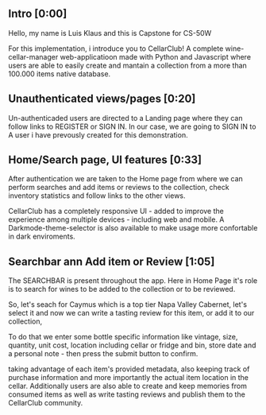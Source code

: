 ## Intro [0:00]
Hello, my name is Luis Klaus and this is Capstone for CS-50W

For this implementation, i introduce you to CellarClub! A complete wine-cellar-manager web-applicatioon made with Python and Javascript where users are able to easily create and mantain a collection from a more than 100.000 items native database.

## Unauthenticated views/pages [0:20]
Un-authenticaded users are directed to a Landing page where they can follow links to REGISTER or SIGN IN. In our case, we are going to SIGN IN to A user i have prevously created for this demonstration.

## Home/Search page, UI features  [0:33]
After authentication we are taken to the Home page from where we can perform searches and add items or reviews to the collection, check inventory statistics and follow links to the other views.

CellarClub has a completely responsive UI - added to improve the experience among multiple devices - including web and mobile. A Darkmode-theme-selector is also available to make usage more confortable in dark enviroments.

## Searchbar ann Add item or Review [1:05]
The SEARCHBAR is present throughout the app. Here in Home Page it's role is to search for wines to be added to the collection or to be reviewed.

So, let's seach for Caymus which is a top tier Napa Valley Cabernet, let's select it and now we can write a tasting review for this item, or add it to our collection,

To do that we enter some bottle specific information like vintage, size, quantity, unit cost, location including cellar or fridge and bin, store date and a personal note - then press the submit button to confirm. 


 taking advantage of each item's provided metadata, also keeping track of purchase information and more importantly the actual item location in the cellar. Additionally users are  also able to create and keep memories from consumed items as well as write tasting reviews and publish them to the CellarClub community.
